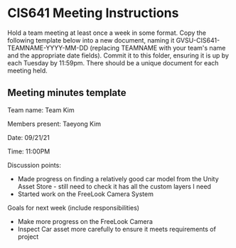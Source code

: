 # CIS641 Meeting Instructions

Hold a team meeting at least once a week in some format.  Copy the following template below into a new document, naming it GVSU-CIS641-TEAMNAME-YYYY-MM-DD (replacing TEAMNAME with your team's name and the appropriate date fields).  Commit it to this folder, ensuring it is up by each Tuesday by 11:59pm.  There should be a unique document for each meeting held.

## Meeting minutes template

Team name: Team Kim

Members present: Taeyong Kim

Date: 09/21/21

Time: 11:00PM

Discussion points: 

* Made progress on finding a relatively good car model from the Unity Asset Store - still need to check it has all the custom layers I need
* Started work on the FreeLook Camera System

Goals for next week (include responsibilities)

* Make more progress on the FreeLook Camera
* Inspect Car asset more carefully to ensure it meets requirements of project